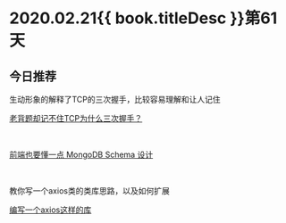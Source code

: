 # 2020.02.21{{ book.titleDesc }}第61天


## 今日推荐

生动形象的解释了TCP的三次握手，比较容易理解和让人记住

[老背题却记不住TCP为什么三次握手？](https://juejin.im/post/5e4ca85ef265da572e4f2227)

<br />

[前端也要懂一点 MongoDB Schema 设计](https://juejin.im/post/5df082cf6fb9a016544bd2d8)

<br />

教你写一个axios类的类库思路，以及如何扩展

[编写一个axios这样的库](https://juejin.im/post/5e16e5d76fb9a02fd742a92b)
